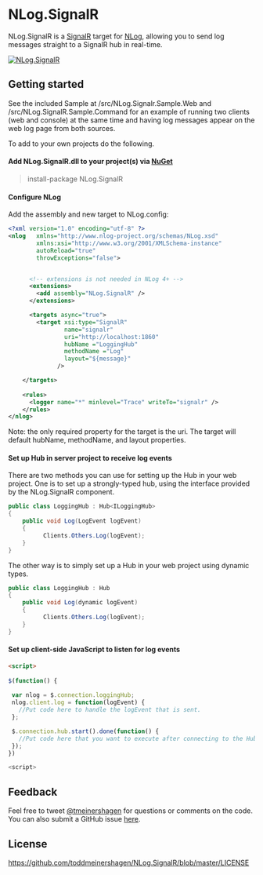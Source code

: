 NLog.SignalR
============

NLog.SignalR is a [SignalR](https://github.com/SignalR/SignalR) target for [NLog](https://github.com/jkowalski/NLog), allowing you to send log messages straight to a SignalR hub in real-time.

[![NLog.SignalR](https://badge.fury.io/nu/NLog.SignalR.svg)](https://badge.fury.io/nu/NLog.SignalR)

## Getting started

See the included Sample at /src/NLog.Signalr.Sample.Web and /src/NLog.SignalR.Sample.Command for an example of running two clients (web and console) at the same time and having log messages appear on the web log page from both sources.

To add to your own projects do the following.

#### Add NLog.SignalR.dll to your project(s) via [NuGet](http://www.nuget.org/packages/NLog.SignalR/)

  > install-package NLog.SignalR

#### Configure NLog

Add the assembly and new target to NLog.config:

```xml
<?xml version="1.0" encoding="utf-8" ?>
<nlog   xmlns="http://www.nlog-project.org/schemas/NLog.xsd"
        xmlns:xsi="http://www.w3.org/2001/XMLSchema-instance"
        autoReload="true"
        throwExceptions="false">


      <!-- extensions is not needed in NLog 4+ -->
      <extensions>
        <add assembly="NLog.SignalR" />
      </extensions>

      <targets async="true">
        <target xsi:type="SignalR"
                name="signalr"
                uri="http://localhost:1860"
                hubName ="LoggingHub"
                methodName ="Log"
                layout="${message}"
              />

    </targets>
    
    <rules>
      <logger name="*" minlevel="Trace" writeTo="signalr" />
    </rules>
</nlog>
```

Note:  the only required property for the target is the uri.  The target will default hubName, methodName, and layout properties.

#### Set up Hub in server project to receive log events

There are two methods you can use for setting up the Hub in your web project.  One is to set up a strongly-typed hub, using the interface provided by the NLog.SignalR component.

```c#
public class LoggingHub : Hub<ILoggingHub>
{
    public void Log(LogEvent logEvent)
    {
          Clients.Others.Log(logEvent);
    }
}
```

The other way is to simply set up a Hub in your web project using dynamic types.

```c#
public class LoggingHub : Hub
{
    public void Log(dynamic logEvent)
    {
          Clients.Others.Log(logEvent);
    }
}
```

#### Set up client-side JavaScript to listen for log events

```html
<script>
  
$(function() {
        
 var nlog = $.connection.loggingHub;
 nlog.client.log = function(logEvent) {
   //Put code here to handle the logEvent that is sent.
 };

 $.connection.hub.start().done(function() {
   //Put code here that you want to execute after connecting to the Hub.
 });
})    

<script>
```

## Feedback

Feel free to tweet [@tmeinershagen](http://twitter.com/tmeinershagen) for questions or comments on the code.  You can also submit a GitHub issue [here](https://github.com/toddmeinershagen/NLog.SignalR/issues).

## License

https://github.com/toddmeinershagen/NLog.SignalR/blob/master/LICENSE
